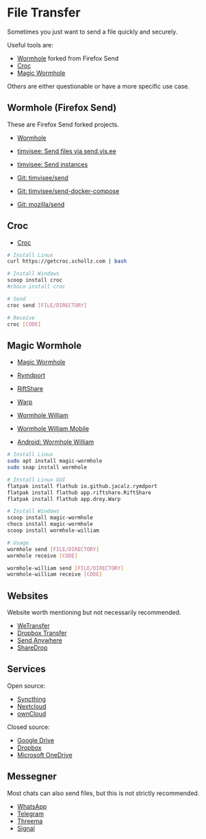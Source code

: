 # File Transfer

Sometimes you just want to send a file quickly and securely.

Useful tools are:

* [Wormhole](https://wormhole.app/) forked from Firefox Send
* [Croc](https://github.com/schollz/croc)
* [Magic Wormhole](https://magic-wormhole.readthedocs.io/en/latest/)

Others are either questionable or have a more specific use case.

## Wormhole (Firefox Send)

These are Firefox Send forked projects.

* [Wormhole](https://wormhole.app/)

* [timvisee: Send files via send.vis.ee](https://send.vis.ee/)
* [timvisee: Send instances](https://github.com/timvisee/send-instances/#instances)
* [Git: timvisee/send](https://gitlab.com/timvisee/send)
* [Git: timvisee/send-docker-compose](https://github.com/timvisee/send-docker-compose)
* [Git: mozilla/send](https://github.com/mozilla/send)

## Croc

* [Croc](https://github.com/schollz/croc)

```bash
# Install Linux
curl https://getcroc.schollz.com | bash

# Install Windows
scoop install croc
#choco install croc

# Send
croc send [FILE/DIRECTORY]

# Receive
croc [CODE]
```

## Magic Wormhole

* [Magic Wormhole](https://magic-wormhole.readthedocs.io/en/latest/)

* [Rymdport](https://flathub.org/apps/details/io.github.jacalz.rymdport)
* [RiftShare](https://flathub.org/apps/details/app.riftshare.RiftShare)
* [Warp](https://flathub.org/apps/details/app.drey.Warp)

* [Wormhole William](https://github.com/psanford/wormhole-william)
* [Wormhole William Mobile](https://github.com/psanford/wormhole-william-mobile)
* [Android: Wormhole William](https://play.google.com/store/apps/details?id=io.sanford.wormhole_william)

```bash
# Install Linux
sudo apt install magic-wormhole
sudo snap install wormhole

# Install Linux GUI
flatpak install flathub io.github.jacalz.rymdport
flatpak install flathub app.riftshare.RiftShare
flatpak install flathub app.drey.Warp

# Install Windows
scoop install magic-wormhole
choco install magic-wormhole
scoop install wormhole-william

# Usage
wormhole send [FILE/DIRECTORY]
wormhole receive [CODE]

wormhole-william send [FILE/DIRECTORY]
wormhole-william receive [CODE]
```

## Websites

Website worth mentioning but not necessarily recommended.

* [WeTransfer](https://wetransfer.com/)
* [Dropbox Transfer](https://www.dropbox.com/transfer/)
* [Send Anywhere](https://send-anywhere.com/)
* [ShareDrop](https://www.sharedrop.io/)

## Services

Open source:

* [Syncthing](https://syncthing.net/)
* [Nextcloud](https://nextcloud.com/)
* [ownCloud](https://owncloud.com/)

Closed source:

* [Google Drive](https://drive.google.com/)
* [Dropbox](https://www.dropbox.com/)
* [Microsoft OneDrive](https://onedrive.live.com/)

## Messegner

Most chats can also send files, but this is not strictly recommended.

* [WhatsApp](https://whatsapp.com/)
* [Telegram](https://telegram.org/)
* [Threema](https://threema.ch/)
* [Signal](https://signal.org/)
